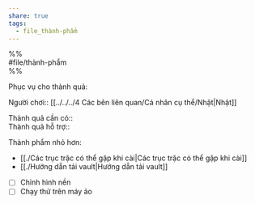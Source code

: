 ```yaml
---  
share: true  
tags:  
  - file_thành-phẩm  
---  
```

  
%%  
#file/thành-phẩm  
%%  
  
Phục vụ cho thành quả:  
  
Người chơi:: [[../../../4 Các bên liên quan/Cá nhân cụ thể/Nhật|Nhật]]  
  
Thành quả cần có::  
Thành quả hỗ trợ::  
  
Thành phẩm nhỏ hơn:  
- [[./Các trục trặc có thể gặp khi cài|Các trục trặc có thể gặp khi cài]]  
- [[./Hướng dẫn tải vault|Hướng dẫn tải vault]]  
  
  
- [ ] Chỉnh hình nền   
- [ ] Chạy thử trên máy ảo  
